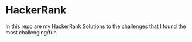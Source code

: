 # HackerRank

In this repo are my HackerRank Solutions to the challenges that I found the most challenging/fun.
